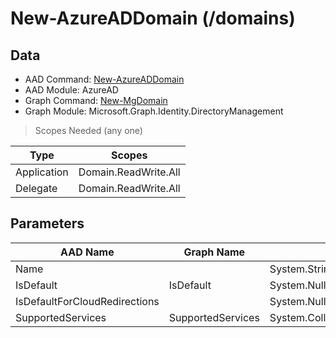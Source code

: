 # New-AzureADDomain (/domains)

## Data

+ AAD Command: [New-AzureADDomain](https://docs.microsoft.com/en-us/powershell/module/AzureAD/New-AzureADDomain)
+ AAD Module: AzureAD
+ Graph Command: [New-MgDomain](https://docs.microsoft.com/en-us/powershell/module/Microsoft.Graph.Identity.DirectoryManagement/New-MgDomain)
+ Graph Module: Microsoft.Graph.Identity.DirectoryManagement

> Scopes Needed (any one)

|Type|Scopes|
|---|---|
|Application|Domain.ReadWrite.All|
|Delegate|Domain.ReadWrite.All|

## Parameters

|AAD Name|Graph Name|AAD Type|Graph Type|Infos|
|---|---|---|---|---|
|Name||System.String|||
|IsDefault|IsDefault|System.Nullable/System.Boolean|System.Management.Automation.SwitchParameter||
|IsDefaultForCloudRedirections||System.Nullable/System.Boolean|||
|SupportedServices|SupportedServices|System.Collections.Generic.List/System.String|System.String[]||

